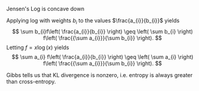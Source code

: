 Jensen's
Log is concave down

Applying log with weights $b_{i}$ to the values $\frac{a_{i}}{b_{i}}$ yields
$$
\sum b_{i}f\left( \frac{a_{i}}{b_{i}} \right) \geq \left( \sum b_{i} \right) f\left(  \frac{{\sum a_{i}}}{\sum b_{i}} \right).
$$
Letting $f=x \log(x)$ yields
$$
\sum a_{i} f\left( \frac{a_{i}}{b_{i}} \right) \geq \left( \sum a_{i} \right)  f\left( \frac{{\sum a_{i}}}{\sum b_{i}} \right).
$$

Gibbs tells us that KL divergence is nonzero, i.e. entropy is always greater than cross-entropy.